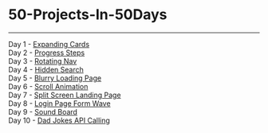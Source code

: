 # 50-Projects-In-50Days

---

Day 1 - [Expanding Cards]()
<br>
Day 2 - [Progress Steps]()
<br>
Day 3 - [Rotating Nav]()
<br>
Day 4 - [Hidden Search]()
<br>
Day 5 - [Blurry Loading Page]()
<br>
Day 6 - [Scroll Animation]()
<br>
Day 7 - [Split Screen Landing Page]()
<br>
Day 8 - [Login Page Form Wave]()
<br> 
Day 9 - [Sound Board]()
<br>
Day 10 - [Dad Jokes API Calling]()

